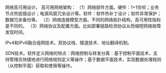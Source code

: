 网络高可用设计。
高可用网络架构：
（1）网络部件方面。硬件：1+1住呗；业务节点热拔插设计；电源风扇冗余设计等。软件：软件热补丁设计；软件异常保护；数据冗余备份等。
（2）网络连接模型方面。不同的网络拓扑结构，高可用性指标是不同的。
（3）网络协议及配置方面。比如部署链路检测协议从而缩短网络故障发现时间。

IPv4和IPv6融合组网技术。双协议栈、隧道技术、地址翻译机制。

SDN技术。软件定义网络的特点：网络控制与转发分离：基于控制平面技术，支持管理员快捷地进行网络规则定义等操作；基于数据平面技术，实现数据处理规则（从控制平面）获取和使用等操作。